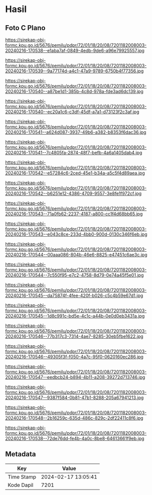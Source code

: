 # Hasil

## Foto C Plano

https://sirekap-obj-formc.kpu.go.id/5676/pemilu/pdpr/72/01/18/20/08/7201182008003-20240216-170538--e1aba7af-0849-4edb-9de6-a96e79925557.jpg

https://sirekap-obj-formc.kpu.go.id/5676/pemilu/pdpr/72/01/18/20/08/7201182008003-20240216-170539--9a77174d-a4c1-47a9-9789-6750b4f77356.jpg

https://sirekap-obj-formc.kpu.go.id/5676/pemilu/pdpr/72/01/18/20/08/7201182008003-20240216-170540--a87be1d1-385b-4c8d-978a-fde3ad6dc139.jpg

https://sirekap-obj-formc.kpu.go.id/5676/pemilu/pdpr/72/01/18/20/08/7201182008003-20240216-170540--ec20a1c6-c3df-45df-a7a1-d73123f2c3af.jpg

https://sirekap-obj-formc.kpu.go.id/5676/pemilu/pdpr/72/01/18/20/08/7201182008003-20240216-170541--a624d087-3937-49b6-a382-b8353f6dac36.jpg

https://sirekap-obj-formc.kpu.go.id/5676/pemilu/pdpr/72/01/18/20/08/7201182008003-20240216-170541--7c4805fa-2874-48f7-befb-4a6a1405dab4.jpg

https://sirekap-obj-formc.kpu.go.id/5676/pemilu/pdpr/72/01/18/20/08/7201182008003-20240216-170542--e57284c6-2ced-45e1-b34a-a5c5f4d89aea.jpg

https://sirekap-obj-formc.kpu.go.id/5676/pemilu/pdpr/72/01/18/20/08/7201182008003-20240216-170542--b6251e12-4386-4709-9557-3e8fe1f972cf.jpg

https://sirekap-obj-formc.kpu.go.id/5676/pemilu/pdpr/72/01/18/20/08/7201182008003-20240216-170543--71a0fb62-2237-4187-a800-cc1f4d68bb65.jpg

https://sirekap-obj-formc.kpu.go.id/5676/pemilu/pdpr/72/01/18/20/08/7201182008003-20240216-170543--e043c8ce-233d-4bb0-900d-0130c346f6eb.jpg

https://sirekap-obj-formc.kpu.go.id/5676/pemilu/pdpr/72/01/18/20/08/7201182008003-20240216-170544--00aaa086-804b-46e6-8825-e47451c6ae3c.jpg

https://sirekap-obj-formc.kpu.go.id/5676/pemilu/pdpr/72/01/18/20/08/7201182008003-20240216-170544--7c550f95-e7c2-4758-8d79-0e74a45f5e01.jpg

https://sirekap-obj-formc.kpu.go.id/5676/pemilu/pdpr/72/01/18/20/08/7201182008003-20240216-170545--da75874f-4fee-420f-b026-c5c4b59e67d1.jpg

https://sirekap-obj-formc.kpu.go.id/5676/pemilu/pdpr/72/01/18/20/08/7201182008003-20240216-170545--1d8c991c-bd5e-4c1c-a44b-0e0d0eb3431a.jpg

https://sirekap-obj-formc.kpu.go.id/5676/pemilu/pdpr/72/01/18/20/08/7201182008003-20240216-170546--77b317c3-7314-4ae7-8285-30eb5fbe1622.jpg

https://sirekap-obj-formc.kpu.go.id/5676/pemilu/pdpr/72/01/18/20/08/7201182008003-20240216-170546--49305f3f-f050-4a7c-95f0-0620160ec286.jpg

https://sirekap-obj-formc.kpu.go.id/5676/pemilu/pdpr/72/01/18/20/08/7201182008003-20240216-170547--eedbcb24-b894-4b11-a208-39272d713746.jpg

https://sirekap-obj-formc.kpu.go.id/5676/pemilu/pdpr/72/01/18/20/08/7201182008003-20240216-170547--9387f584-0b81-47b1-8288-205a67941213.jpg

https://sirekap-obj-formc.kpu.go.id/5676/pemilu/pdpr/72/01/18/20/08/7201182008003-20240216-170548--2b16259c-635d-486c-829c-2df22411c8f6.jpg

https://sirekap-obj-formc.kpu.go.id/5676/pemilu/pdpr/72/01/18/20/08/7201182008003-20240216-170538--72de76dd-fe4b-4a0c-8be8-64613661f9eb.jpg


## Metadata

| Key        | Value               |
| ---------- | ------------------- |
| Time Stamp | 2024-02-17 13:05:41 |
| Kode Dapil | 7201                |



